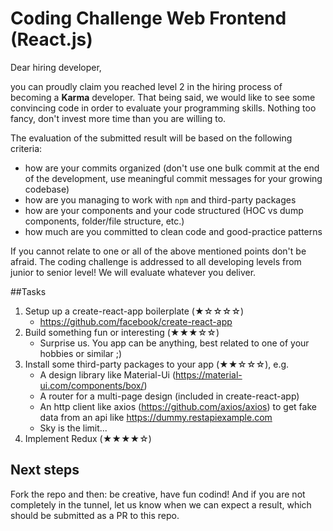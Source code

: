 # Coding Challenge Web Frontend (React.js)

Dear hiring developer,

you can proudly claim you reached level 2 in the hiring process of becoming a 
**Karma** developer. That being said, we would like to see some convincing code in order to
evaluate your programming skills. Nothing too fancy, don't invest more time than you are willing to.

The evaluation of the submitted result will be based on the following criteria:
* how are your commits organized (don't use one bulk commit at the end of the development, use meaningful commit 
messages for your growing codebase)
* how are you managing to work with `npm` and third-party packages
* how are your components and your code structured (HOC vs dump components, folder/file structure, etc.)
* how much are you committed to clean code and good-practice patterns

If you cannot relate to one or all of the above mentioned points don't be afraid. The coding challenge is 
addressed to all developing levels from junior to senior level! We will evaluate whatever you deliver.

##Tasks
1. Setup up a create-react-app boilerplate (★☆☆☆☆)
   * https://github.com/facebook/create-react-app
1. Build something fun or interesting (★★★☆☆)
   * Surprise us. You app can be anything, best related to one of your hobbies or similar ;)
1. Install some third-party packages to your app (★★☆☆☆), e.g.
   * A design library like Material-Ui (https://material-ui.com/components/box/)
   * A router for a multi-page design (included in create-react-app)
   * An http client like axios (https://github.com/axios/axios) to get fake data from an api like
    https://dummy.restapiexample.com   
   * Sky is the limit... 
1. Implement Redux (★★★★☆)

## Next steps
Fork the repo and then: be creative, have fun codind! And if you are not completely in the tunnel, let 
us know when we can expect a result, which should be submitted as a PR to this repo.  



